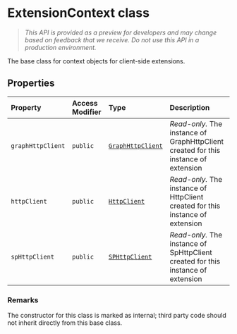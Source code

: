 # ExtensionContext class





> _This API is provided as a preview for developers and may change based on feedback that we receive.  Do not use this API in a production environment._

The base class for context objects for client-side extensions.



## Properties

| Property	   | Access Modifier | Type	| Description|
|:-------------|:----|:-------|:-----------|
|`graphHttpClient`     | `public` | [`GraphHttpClient`](../../sp-http.api/class/graphhttpclient.md) | _Read-only._ The instance of GraphHttpClient created for this instance of extension |
|`httpClient`     | `public` | [`HttpClient`](../../sp-http.api/class/httpclient.md) | _Read-only._ The instance of HttpClient created for this instance of extension |
|`spHttpClient`     | `public` | [`SPHttpClient`](../../sp-http.api/class/sphttpclient.md) | _Read-only._ The instance of SpHttpClient created for this instance of extension |







### Remarks

The constructor for this class is marked as internal; third party code should not inherit directly from this base class.

